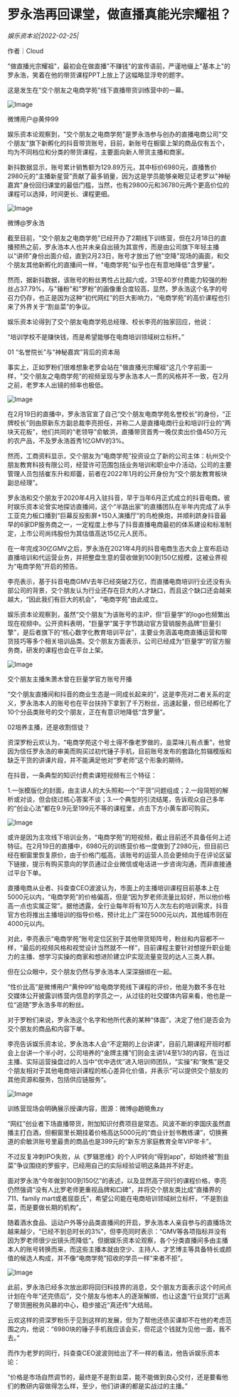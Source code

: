 # 罗永浩再回课堂，做直播真能光宗耀祖？

*娱乐资本论|2022-02-25|*

作者｜Cloud

"做直播光宗耀祖"，最初会在做直播"不赚钱"的宣传语前，严谨地缀上"基本上"的罗永浩，笑着在他的带货课程PPT上放上了这幅略显浮夸的题字。

这是发生在"交个朋友之电商学苑"线下直播带货训练营中的一幕。

![Image](https://p26.toutiaoimg.com/img/tos-cn-i-qvj2lq49k0/2f6c1047fd2e42b3ae87feb4d55ddebe~tplv-tt-shrink:640:0.image)

微博用户@黄仲99

娱乐资本论观察到，"交个朋友之电商学苑"是罗永浩参与创办的直播电商公司"交个朋友"旗下新孵化的抖音带货账号，目前，新账号在橱窗上架的商品仅有五个，均为不同档位和分类的带货课程，主要面向新人带货主播和商家。

新抖数据显示，账号累计销售额为129.89万元，其中标价6980元，直播售价2980元的“主播新星营”贡献了最多销量，因为这是学员能够亲眼见证老罗以"神秘嘉宾"身份回归课堂的最低门槛，当然，也有29800元和36780元两个更高价位的课程可以选择，时间更长、课程更细。

![Image](https://p3.toutiaoimg.com/img/tos-cn-i-qvj2lq49k0/0a7f336ff88141d5a275ecba9b704b67~tplv-tt-shrink:640:0.image)

微博@罗永浩

截至目前，"交个朋友之电商学苑"已经开办了2期线下训练营，但在2月18日的直播预热之前，罗永浩本人也并未亲自出镜为其宣传，而是由公司旗下年轻主播以“讲师”身份出面介绍，直到2月23日，账号才放出了他"空降"现场的画面，和交个朋友其他新孵化的直播间一样，"电商学苑"似乎也在有意地降低"含罗量"。

然而，据新抖数据，该账号的粉丝男性占比超六成，31至40岁付费能力较强的粉丝占37.79%，与"锤粉"和"罗粉"的画像重合度较高，显然，罗永浩这个名字的号召力仍存，也正是因为这种“初代网红”的巨大影响力，“电商学苑”的高价课程也引来了外界关于“割韭菜”的争议。

娱乐资本论得到了交个朋友电商学苑总经理、校长李亮的独家回应，他说：

“培训学校不是赚快钱，而是希望能够在电商培训领域树立标杆。”

01 “名誉院长”与“神秘嘉宾”背后的资本局

事实上，正如罗粉们很难想象老罗会站在"做直播光宗耀祖"这几个字前面一样，"交个朋友之电商学苑"的视频呈现与罗永浩本人一贯的风格并不一致，在2月之前，老罗本人出镜的频率也极低。

![Image](https://p3.toutiaoimg.com/img/tos-cn-i-qvj2lq49k0/7ff16877775644d5bb14f94f9c72cfc8~tplv-tt-shrink:640:0.image)

在2月19日的直播中，罗永浩官宣了自己“交个朋友电商学苑名誉校长”的身份，“正牌校长”则由原新东方副总裁李亮担任，并称二人是直播电商行业和培训行业的“两块天花板”，他们共同的“老领导”俞敏洪，直播带货首秀一晚仅卖出价值450万元的农产品，不及罗永浩首秀1亿GMV的3%。

然而，工商资料显示，交个朋友为“电商学苑”投资设立了新的公司主体：杭州交个朋友教育科技有限公司，经营许可范围包括业务培训和职业中介活动，公司的主要管理人员包括崔东升和郑蕾，前者在2022年1月的公开身份为“交个朋友教育板块副总经理”。

罗永浩和交个朋友于2020年4月入驻抖音，早于当年6月正式成立的抖音电商。彼时娱乐资本论曾实地探访直播间，这个“半路出家”的直播团队在半年内完成了从手工亚克力板口播到“巨幕反投影屏+150人演播厅”的鸟枪换炮，并顺利跻身抖音最早的6家DP服务商之一，一定程度上参与了抖音直播电商最初的体系建设和标准制定，上市公司尚纬股份为其估值高达15亿元人民币。

在一年完成30亿GMV之后，罗永浩在2021年4月的抖音电商生态大会上宣布启动直播培训和代运营业务，并把整盘生意的营收做到100到150亿规模，这被业界视为“电商学苑”开启的预告。

李亮表示，基于抖音电商GMV去年已经突破2万亿，而直播电商培训行业还没有头部公司的背景，交个朋友认为行业还存在巨大的人才缺口，而且这个缺口还会越来越大，“因此我们有巨大的机会”，“电商学苑”由此成立。

娱乐资本论观察到，虽然“交个朋友”为该账号的主IP，但“巨量学”的logo也频繁出现在视频中。公开资料表明，“巨量学”属于字节跳动官方营销服务品牌“巨量引擎”，是后者旗下的“核心数字化教育培训平台”，主要业务涵盖电商直播运营和带货技巧等多个相关培训品类。交个朋友方面表示，公司已经成为“巨量学”的官方服务商，研发的课程也会在平台上架。

![Image](https://p6.toutiaoimg.com/img/tos-cn-i-qvj2lq49k0/31789bd3704f445ab3c3e330a81378a0~tplv-tt-shrink:640:0.image)

交个朋友主播朱萧木曾在巨量学官方账号开播

“交个朋友直播间和抖音的商业生态是一同成长起来的”，这是李亮对二者关系的定义，罗永浩本人的账号也在平台扶持下拿到了千万粉丝，迅速起量，但已经孵化了10个分品类账号的交个朋友，正在有意识地降低“含罗量”。

02培养主播，还是收割信徒？

资深罗粉云欢认为，“电商学苑这个号土得不像老罗做的，韭菜味儿有点重”，他曾因为信任罗永浩的审美而购买过初代锤子手机，目前账号发布的套路化剪辑模版和缺乏干货的讲课片段，并不能满足他对“罗老师”这个形象的期待。

在抖音，一条典型的知识付费卖课短视频有三个特征：

1.一张模版化的封面，由主讲人的大头照和一个“干货”问题组成；2.一段简短的解析或对谈，但会绕过核心答案不谈；3.一个典型的引流结尾，告诉观众自己多年的“创业心法”都在9.9元至199元不等的课程里，点击下方小黄车即可购买。

![Image](https://p26.toutiaoimg.com/img/tos-cn-i-qvj2lq49k0/3c40bf3bca4e494d814cc321166856af~tplv-tt-shrink:640:0.image)

或许是因为主攻线下培训业务，“电商学苑”的短视频，截止目前还不具备任何上述特征。在2月19日的直播中，6980元的训练营价格一度做到了2980元，但目前已经在橱窗里恢复原价，由于价格门槛高，该账号的运营人员会更倾向于在评论区留下链接，提示有购买意向的学员通过企业微信或电话进一步咨询沟通，而非直接通过平台下单。

直播电商从业者、抖查查CEO波波认为，市面上的主播培训课程目前基本上在5000元以内，“电商学苑”的价格偏高，但是“因为罗老师流量比较好，所以他价格高一点也实属正常”。据他透露，全行业每年将有10万人次左右的培训需求，抖音官方也将推出主播培训的指导价格，预计北上广深在5000元以内，其他城市则在4000元以内。

对此，李亮表示“电商学苑”账号定位区别于其他带货矩阵号，粉丝和内容都不一样，“最后的视频风格和视觉设计当然就不一样”，目前课程主要针对想提升职业能力的主播、想学习实操的商家和想进阶建立IP实现流量变现的达人三类人群。

但在公众眼中，交个朋友仍然与罗永浩本人深深捆绑在一起。

“性价比高”是微博用户“黄仲99”给电商学苑线下课程的评价，他是为数不多在社交媒体公开披露训练营内信息的学员之一，从过往的社交媒体内容来看，他也是一位“追随”罗永浩多年的粉丝。

对于罗粉们来说，罗永浩这个名字和他所代表的某种“体面”，决定了他们是否会为交个朋友的商品和内容下单。

李亮告诉娱乐资本论，罗永浩本人会“不定期的上台讲课”，目前几期课程开班时都会上台讲一个半小时，公司培养的“金牌主播”们则会主讲1/4至1/3的内容，在当过主播、实际运营操盘过的人当中“优中选优”进入培训师团队，“实操”和“聚焦”是交个朋友相对于其他电商培训课程的核心差异化价值，并表示“可以提供交个朋友的其他资源和服务，包括供应链服务”。

![Image](https://p26.toutiaoimg.com/img/tos-cn-i-qvj2lq49k0/8c57d22c8d1243d5868d1ef81bbddfb4~tplv-tt-shrink:640:0.image)

训练营现场会明确展示授课内容，图源：微博@趙曉魚zy

“网红”创业者下场直播带货，附加知识付费项目是常态。风波不断的李国庆虽然直播主打白酒，但橱窗里长期挂着价格高达5000元的“商业计划书教练课”，切换赛道的俞敏洪账号里最贵的商品也是399元的“新东方家庭教育全年VIP年卡”。

不过反复冲刺IPO失败，从《罗辑思维》的个人IP转向“得到app”，却始终被“割韭菜”争议围绕的罗振宇，已经用自己的实际经验证明这条路并不好走。

面对罗永浩“今年做到100到150亿”的表述，以及显然高于同行的课程价格，李亮仍然强调“没有人比罗老师更重视品牌和口碑”，并将交个朋友类比成“直播界的711、family mart或者屈臣氏”，希望公司能在电商培训领域树立标杆，“不是割韭菜，而是要做长期的机构”。

随着酒水食品、运动户外等分品类直播间的开启，罗永浩本人亲自参与的直播场次越来越少，“已经不到总时长的3%”，但李亮同时表示：“GMV等各项指标并没有因为罗老师很少出镜头而降低”。但据娱乐资本论观察，各个分类直播间多由主播本人的账号转换而来，而这些主播本就由空少、主持人、才艺博主等具备特长或颜值的候选人构成，并不像“电商学苑”招收的学员一样“来者不拒”。

![Image](https://p9.toutiaoimg.com/img/tos-cn-i-qvj2lq49k0/1db192bbfdac4b0d890a24db44774f0d~tplv-tt-shrink:640:0.image)

此前，罗永浩已经多次放出即将回归科技界的消息，交个朋友方面表示这个时间点计划在今年“还完债后”，交个朋友与他本人的逐渐解绑，也让这盏“行业冥灯”远离了带货圈税务风暴的中心，稳步接近“真还传”大结局。

云欢这样的资深罗粉乐于见到这样的发展，但为了帮他还债买课却不在他的考虑范围之内，他说：“6980块的锤子手机我应该会买，但花这个钱就为见他一面，我不去。”

而作为老罗的同行，抖查查CEO波波则给出了不一样的看法，他告诉娱乐资本论：

“价格是市场自然调节的，最终是不是割韭菜，能不能做到良心交付，还是要看他们的教研内容做得怎么样，至少，他们讲课的都是实战过的主播。”

